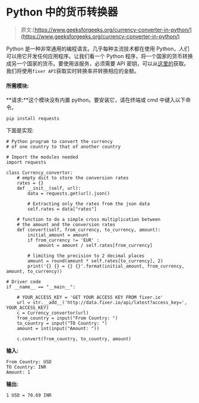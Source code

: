 # Python 中的货币转换器

> 原文:[https://www.geeksforgeeks.org/currency-converter-in-python/](https://www.geeksforgeeks.org/currency-converter-in-python/)

Python 是一种非常通用的编程语言。几乎每种主流技术都在使用 Python，人们可以用它开发任何应用程序。让我们看一个 Python 程序，将一个国家的货币转换成另一个国家的货币。要使用该服务，必须需要 API 密钥，可以从[这里的](https://fixer.io/)获取。
我们将使用`fixer API`获取实时转换率并转换相应的金额。

#### 所需模块:

**请求:**这个模块没有内置 python。要安装它，请在终端或 cmd 中键入以下命令。

```
pip install requests

```

下面是实现:

```
# Python program to convert the currency
# of one country to that of another country 

# Import the modules needed
import requests

class Currency_convertor:
    # empty dict to store the conversion rates
    rates = {} 
    def __init__(self, url):
        data = requests.get(url).json()

        # Extracting only the rates from the json data
        self.rates = data["rates"] 

    # function to do a simple cross multiplication between 
    # the amount and the conversion rates
    def convert(self, from_currency, to_currency, amount):
        initial_amount = amount
        if from_currency != 'EUR' :
            amount = amount / self.rates[from_currency]

        # limiting the precision to 2 decimal places
        amount = round(amount * self.rates[to_currency], 2)
        print('{} {} = {} {}'.format(initial_amount, from_currency, amount, to_currency))

# Driver code
if __name__ == "__main__":

    # YOUR_ACCESS_KEY = 'GET YOUR ACCESS KEY FROM fixer.io'
    url = str.__add__('http://data.fixer.io/api/latest?access_key=', YOUR_ACCESS_KEY)  
    c = Currency_convertor(url)
    from_country = input("From Country: ")
    to_country = input("TO Country: ")
    amount = int(input("Amount: "))

    c.convert(from_country, to_country, amount)
```

**输入:**

```
From Country: USD 
TO Country: INR 
Amount: 1 

```

**输出:**

```
1 USD = 70.69 INR

```